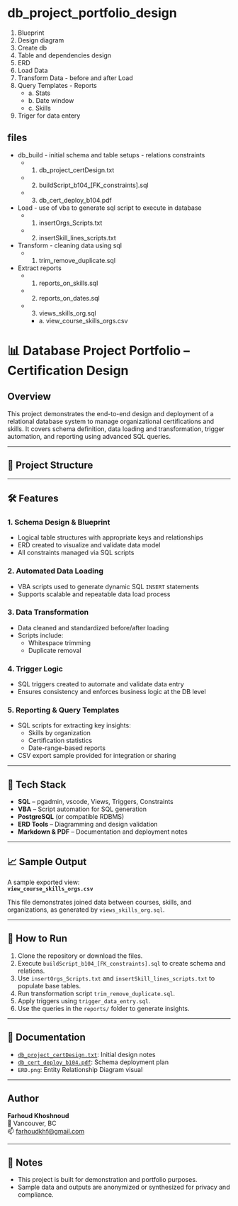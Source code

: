 # db_project_portfolio_design
1. Blueprint
2. Design diagram
3. Create db
4. Table and dependencies design 
5. ERD
6. Load Data
7. Transform Data - before and after Load
8. Query Templates - Reports
    * a. Stats 
    * b. Date window 
    * c. Skills 
9. Triger for data entery 


## files
*  db_build - initial schema and table setups - relations constraints 
    * 1. db_project_certDesign.txt
    * 2. buildScript_b104_[FK_constraints].sql
    * 3. db_cert_deploy_b104.pdf
* Load - use of vba to generate sql script to execute in database
    * 1. insertOrgs_Scripts.txt
    * 2. insertSkill_lines_scripts.txt
* Transform - cleaning data using sql 
    * 1. trim_remove_duplicate.sql
* Extract reports
    * 1. reports_on_skills.sql
    * 2. reports_on_dates.sql
    * 3. views_skills_org.sql
        * a. view_course_skills_orgs.csv


 # 📊 Database Project Portfolio – Certification Design

## Overview

This project demonstrates the end-to-end design and deployment of a relational database system to manage organizational certifications and skills. It covers schema definition, data loading and transformation, trigger automation, and reporting using advanced SQL queries.

---

## 📁 Project Structure


---

## 🛠 Features

### 1. Schema Design & Blueprint
- Logical table structures with appropriate keys and relationships
- ERD created to visualize and validate data model
- All constraints managed via SQL scripts

### 2. Automated Data Loading
- VBA scripts used to generate dynamic SQL `INSERT` statements
- Supports scalable and repeatable data load process

### 3. Data Transformation
- Data cleaned and standardized before/after loading
- Scripts include:
  - Whitespace trimming
  - Duplicate removal

### 4. Trigger Logic
- SQL triggers created to automate and validate data entry
- Ensures consistency and enforces business logic at the DB level

### 5. Reporting & Query Templates
- SQL scripts for extracting key insights:
  - Skills by organization
  - Certification statistics
  - Date-range-based reports
- CSV export sample provided for integration or sharing

---

## 🧰 Tech Stack

- **SQL** – pgadmin, vscode, Views, Triggers, Constraints
- **VBA** – Script automation for SQL generation
- **PostgreSQL** (or compatible RDBMS)
- **ERD Tools** – Diagramming and design validation
- **Markdown & PDF** – Documentation and deployment notes

---

## 📈 Sample Output

A sample exported view:  
**`view_course_skills_orgs.csv`**

This file demonstrates joined data between courses, skills, and organizations, as generated by `views_skills_org.sql`.

---

## 🧪 How to Run

1. Clone the repository or download the files.
2. Execute `buildScript_b104_[FK_constraints].sql` to create schema and relations.
3. Use `insertOrgs_Scripts.txt` and `insertSkill_lines_scripts.txt` to populate base tables.
4. Run transformation script `trim_remove_duplicate.sql`.
5. Apply triggers using `trigger_data_entry.sql`.
6. Use the queries in the `reports/` folder to generate insights.

---

## 📄 Documentation

- [`db_project_certDesign.txt`](docs/db_project_certDesign.txt): Initial design notes
- [`db_cert_deploy_b104.pdf`](docs/db_cert_deploy_b104.pdf): Schema deployment plan
- `ERD.png`: Entity Relationship Diagram visual

---

## Author

**Farhoud Khoshnoud**  
📍 Vancouver, BC  
📫 farhoudkhf@gmail.com  

---

## 📌 Notes

- This project is built for demonstration and portfolio purposes.
- Sample data and outputs are anonymized or synthesized for privacy and compliance.


